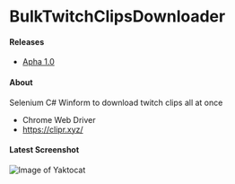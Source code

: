 # BulkTwitchClipsDownloader

#### Releases
* [Apha 1.0](https://github.com/gamble4846/BulkTwitchClipsDownload/blob/1361cf5548183dec488743ed8e9992bec86de99a/Releases/Alpha%201.0.zip)


#### About
Selenium C# Winform to download twitch clips all at once

* Chrome Web Driver
* https://clipr.xyz/


#### Latest Screenshot
![Image of Yaktocat](https://raw.githubusercontent.com/gamble4846/BulkTwitchClipsDownloader/main/Screenshots/Alpha%201.0.PNG)
